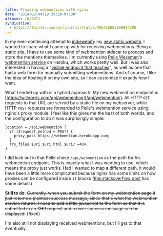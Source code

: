 ```yaml
---
title: Proxying webmentions with nginx
date: "2014-08-04T19:39:28-07:00"
aliases: /b/4XT1
syndication:
  - https://twitter.com/willnorris/status/496486808859844608
---
```


In my ever-continuing attempt to [indiewebify][] my [new static website][], I wanted to share what I came up with for
receiving webmentions. Being a static site, I have to use some kind of webmention sidecar to process and store the
mentions themselves. I'm currently using [Pelle Wessman][]'s [webmention service][] on Heroku, which works pretty well.
But I was also interested in having a "[visible endpoint that teaches][]", as well as one that had a web form for
manually submitting webmentions. And of course, I like the idea of hosting it on my own site, so I can customize it
exactly how I want.

What I ended up with is a hybrid approach. My new webmention endpoint is
[https://willnorris.com/api/webmention](/api/webmention). All HTTP `GET` requests to that URL are served by a static
file on my webserver, while HTTP `POST` requests are forwarded to Pelle's webmention service using nginx's proxy module.
I feel like this gives me the best of both worlds, and the configuration to do it was surprisingly simple:

```nginx
location = /api/webmention {
  if ($request_method = POST) {
    proxy_pass https://webmention.herokuapp.com;
  }
  try_files $uri $uri.html $uri/ =404;
}
```

I did luck out in that Pelle chose `/api/webmention` as the path for his webmention endpoint. This is exactly what I was
wanting to use, which means the proxy just works. Had I wanted to map a different path, it would have been a little more
complicated because nginx has some limits on how proxies can be configured inside `if` blocks ([this stackoverflow
post][] has some details).

[indiewebify]: https://indiewebify.me/
[new static website]: /2014/07/one-step-forward-two-steps-back
[Pelle Wessman]: http://voxpelli.com/
[webmention service]: https://webmention.herokuapp.com/
[visible endpoint that teaches]: https://indieweb.org/irc/2014-05-04/line/1399233029
[this stackoverflow post]: https://stackoverflow.com/questions/10627596/nginx-proxy-or-rewrite-depending-on-user-agent

**Still to do:** <s>Currently, when you submit the form on my webmention page it just returns a plaintext success
message, since that's what the webmention service returns. I need to add a little javascript to the form so that it is
submitted in an XHR request and a nicer success message can be displayed.</s> (fixed)

I'm also still not displaying received webmentions, but I'll get to that eventually.
